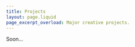 ```yaml
---
title: Projects
layout: page.liquid
page_excerpt_overload: Major creative projects.
---
```


Soon...
